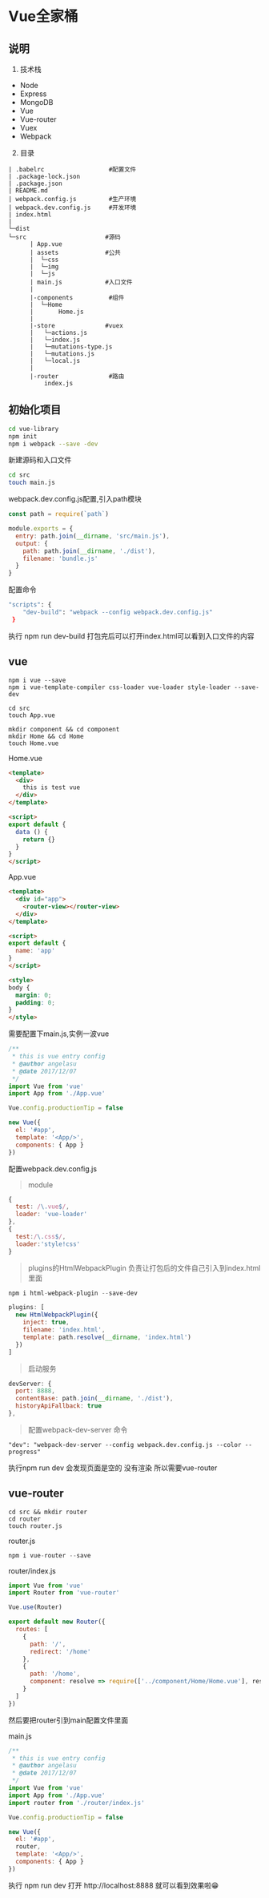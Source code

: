# Vue全家桶

## 说明
1. 技术栈
* Node
* Express
* MongoDB
* Vue
* Vue-router
* Vuex
* Webpack

2. 目录

```
| .babelrc                  #配置文件
| .package-lock.json
| .package.json
| README.md
| webpack.config.js         #生产环境
| webpack.dev.config.js     #开发环境
| index.html
| 
└─dist
└─src                      #源码
      | App.vue
      | assets             #公共
      |  └─css
      |  └─img
      |  └─js
      | main.js            #入口文件
      | 
      |-components          #组件
      |  └─Home
      |       Home.js
      |
      |-store              #vuex
      |   └─actions.js
      |   └─index.js
      |   └─mutations-type.js
      |   └─mutations.js
      |   └─local.js
      |
      |-router              #路由
          index.js
```

## 初始化项目

```bash
cd vue-library
npm init
npm i webpack --save -dev
```

新建源码和入口文件

```bash
cd src
touch main.js
```

webpack.dev.config.js配置,引入path模块

```js
const path = require(`path`)

module.exports = {
  entry: path.join(__dirname, 'src/main.js'),
  output: {
    path: path.join(__dirname, './dist'),
    filename: 'bundle.js'
  }
}

```

配置命令
```bash
"scripts": {
    "dev-build": "webpack --config webpack.dev.config.js"
 }
```
执行 npm run dev-build 打包完后可以打开index.html可以看到入口文件的内容


## vue

```shell
npm i vue --save
npm i vue-template-compiler css-loader vue-loader style-loader --save-dev

cd src
touch App.vue

mkdir component && cd component
mkdir Home && cd Home
touch Home.vue

```

Home.vue
```html
<template>
  <div>
    this is test vue
  </div>
</template>

<script>
export default {
  data () {
    return {}
  }
}
</script>
```
App.vue

```html
<template>
  <div id="app">
    <router-view></router-view>
  </div>
</template>

<script>
export default {
  name: 'app'
}
</script>

<style>
body {
  margin: 0;
  padding: 0;
}
</style>

```

需要配置下main.js,实例一波vue
```js
/**
 * this is vue entry config
 * @author angelasu 
 * @date 2017/12/07
 */
import Vue from 'vue'
import App from './App.vue'

Vue.config.productionTip = false

new Vue({
  el: '#app',
  template: '<App/>',
  components: { App }
})

```

配置webpack.dev.config.js

> module 
```js
{
  test: /\.vue$/,
  loader: 'vue-loader'
},
{
  test:/\.css$/,
  loader:'style!css'
}
```

> plugins的HtmlWebpackPlugin 负责让打包后的文件自己引入到index.html里面
```js
npm i html-webpack-plugin --save-dev

plugins: [
  new HtmlWebpackPlugin({
    inject: true,
    filename: 'index.html',
    template: path.resolve(__dirname, 'index.html')
  })
]
```

> 启动服务
```js
devServer: {
  port: 8888,
  contentBase: path.join(__dirname, './dist'),
  historyApiFallback: true
},
```

> 配置webpack-dev-server 命令
```shell
"dev": "webpack-dev-server --config webpack.dev.config.js --color --progress"
```
执行npm run dev 会发现页面是空的 没有渲染<router-view></router-view> 所以需要vue-router


## vue-router

```shell
cd src && mkdir router
cd router
touch router.js
```

router.js
```js
npm i vue-router --save
```

router/index.js
```js
import Vue from 'vue'
import Router from 'vue-router'

Vue.use(Router)

export default new Router({
  routes: [
    {
      path: '/',
      redirect: '/home'
    },
    {
      path: '/home',
      component: resolve => require(['../component/Home/Home.vue'], resolve)
    }
  ]
})

```

然后要把router引到main配置文件里面

main.js

```js
/**
 * this is vue entry config
 * @author angelasu 
 * @date 2017/12/07
 */
import Vue from 'vue'
import App from './App.vue'
import router from './router/index.js'

Vue.config.productionTip = false

new Vue({
  el: '#app',
  router,
  template: '<App/>',
  components: { App }
})

```

执行 npm run dev 打开 http://localhost:8888 就可以看到效果啦😁